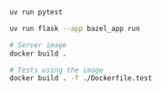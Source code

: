 
```bash
uv run pytest

uv run flask --app bazel_app run
```

```bash
# Server image
docker build .

# Tests using the image
docker build . -f ./Dockerfile.test
```
